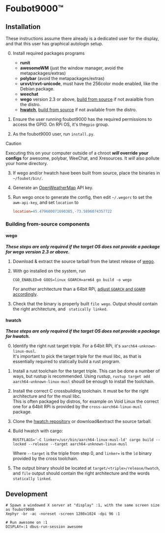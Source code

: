 # Foubot9000™

## Installation

These instructions assume there already is a dedicated user for the display, and that this user has graphical autologin
setup.

0. Install required packages programs
    - **runit**
    - **awesomeWM** (just the window manager, avoid the metapackages/extras)
    - **polybar** (avoid the metapackages/extras)
    - **urxvt/rxvt-unicode**, must have the 256color mode enabled, like the Debian package.
    - **weechat**
    - **wego** version 2.3 or above, [build from source](#wego) if not avaialble from the distro.
    - **[hwatch](https://github.com/blacknon/hwatch)**, [build from source](#hwatch) if not available from the distro.

1. Ensure the user running foubot9000 has the required permissions to access the GPIO. On RPi OS, it's the`gpio` group.

2. As the foubot9000 user, run `install.py`.
> [!CAUTION]
> Executing this on your computer outside of a chroot ***will* override your configs** for awesome, polybar,
> WeeChat, and Xresources.
> It *will* also pollute your home directory.

3. If wego and/or hwatch have been built from source, place the binaries in `~/foubot/bin/`.

4. Generate an [OpenWeatherMap](https://openweathermap.org) API key.

5. Run wego once to generate the config, then edit `~/.wegorc` to set the `awm-api-key`, and set `location` to
    ```ini
    location=45.479600071690385,-73.5896074357722
    ```

### Building from-source components

#### wego

***These steps are only required if the target OS does not provide a package for wego version 2.3 or above.***

1. Download & extract the source tarball from the latest release of [wego](https://github.com/schachmat/wego).

2. With go installed on the system, run
    ```shell
    CGO_ENABLED=0 GOOS=linux GOARCH=arm64 go build -o wego
    ```
    For another architecture than a 64bit RPi,
    [adjust `GOARCH` and `GOARM` accordingly](https://go.dev/doc/install/source#environment).

3. Check that the binary is properly built `file wego`. Output should contain the right architecture,
    and ` statically linked`.

#### hwatch

***These steps are only required if the target OS does not provide a package for hwatch.***

0. Identify the right rust target triple. For a 64bit RPi, it's `aarch64-unknown-linux-musl`.  
    It's important to pick the target triple for the musl libc, as that is essentially required to statically build a
    rust program.

1. Install a rust toolchain for the target triple. This can be done a number of ways, but rustup is recommended.
    Using rustup, `rustup target add aarch64-unknown-linux-musl` shoudl be enough to install the toolchain.

2. Install the correct C crossbuilding toolchain. It must be for the right architecture and for the musl libc.  
    This is often packaged by distros, for example on Void Linux the correct one for a 64bit RPi is provided by the
    `cross-aarch64-linux-musl` package.

3. Clone the [hwatch repository](https://github.com/blacknon/hwatch) or download&extract the source tarball.

4. Build hwatch with cargo:
    ```shell
    RUSTFLAGS='-C linker=/usr/bin/aarch64-linux-musl-ld' cargo build --locked --release --target aarch64-unknown-linux-musl
    ```
    Where `--target` is the triple from step 0, and `linker=` is the `ld` binary provided by the cross toolchain.

4. The output binary should be located at `target/<triple>/release/hwatch`, and `file` output should contain the right
    architecture and the words `statically linked`.

## Development

```shell
# Spawn a windowed X server at "display" :1, with the same screen size as foubot9000
Xephyr -br -ac -noreset -screen 1280x1024 -dpi 96 :1

# Run awesome on :1
DISPLAY=:1 dbus-run-session awesome
```

